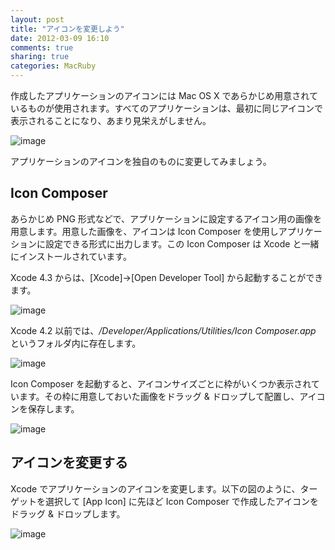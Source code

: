 ```yaml
---
layout: post
title: "アイコンを変更しよう"
date: 2012-03-09 16:10
comments: true
sharing: true
categories: MacRuby
---
```


作成したアプリケーションのアイコンには Mac OS X であらかじめ用意されているものが使用されます。すべてのアプリケーションは、最初に同じアイコンで表示されることになり、あまり見栄えがしません。

![image](/images/intro-icon/default_icon.png)

アプリケーションのアイコンを独自のものに変更してみましょう。

## Icon Composer
あらかじめ PNG 形式などで、アプリケーションに設定するアイコン用の画像を用意します。用意した画像を、アイコンは Icon Composer を使用しアプリケーションに設定できる形式に出力します。この Icon Composer は Xcode と一緒にインストールされています。

Xcode 4.3 からは、[Xcode]->[Open Developer Tool] から起動することができます。

![image](/images/intro-icon/icon_composer_xcode43.png)

Xcode 4.2 以前では、*/Developer/Applications/Utilities/Icon Composer.app* というフォルダ内に存在します。

![image](/images/intro-icon/icon_composer_xcode42.png)

Icon Composer を起動すると、アイコンサイズごとに枠がいくつか表示されています。その枠に用意しておいた画像をドラッグ & ドロップして配置し、アイコンを保存します。

![image](/images/intro-icon/icns.png)

## アイコンを変更する
Xcode でアプリケーションのアイコンを変更します。以下の図のように、ターゲットを選択して [App Icon] に先ほど Icon Composer で作成したアイコンをドラッグ & ドロップします。

![image](/images/intro-icon/change_icon.png)